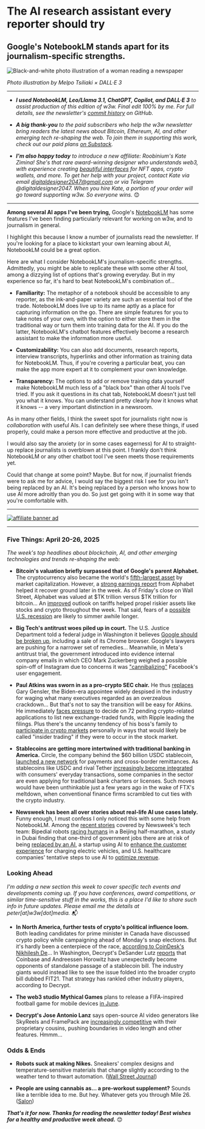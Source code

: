 <!--

In this draft, final hed by me, based on earlier AI suggestions. Also ran final spell and grammar check with Copilot using this prompt:

Copilot, could you check this newsletter draft for any spelling and grammar mistakes I might need to fix before publication? If you find any, make a bulleted list of them, please.

Copilot's response:

Here’s a bulleted list of potential spelling and grammar errors in the newsletter draft:

- **"I highlight this because  I know"**: There is an extra space between "because" and "I". It should be: "I highlight this because I know".

- **"Below are what I think are NotebookLM's journalism-specific strengths."**: Consider rephrasing for clarity. For example: "Here are what I consider NotebookLM's journalism-specific strengths."

- **"could make a person more effect[ive]..."**: The word "effective" appears to be truncated or misspelled. It should be "effective".

- **"being replaced by a[ ]AI."**: There is a missing space between "a" and "AI". It should be "an AI".

- **"Bitcoin's valuation briefly surpassed that of Google's parent Alphabet."**: "Bitcoin's valuation" could be simplified to "Bitcoin briefly surpassed" for conciseness, but this is stylistic.

- **"Funny enough, I must confess I only noticed this with some help from NotebookLM."**: Consider rephrasing to avoid "Funny enough" if aiming for a formal tone.

- **"to cover specific tech events and developments coming up.  If you"**: There is an extra space after "coming up." It should be: "coming up. If you".

- **"Both leading candidates for prime minister in Canada"**: Canada has a prime minister, not multiple candidates; consider rephrasing for clarity if discussing a specific context.

Let me know if you'd like me to refine these further or assist with rephrasing other sections.

-->

# The AI research assistant every reporter should try
## Google's NotebookLM stands apart for its journalism-specific strengths.

![Black-and-white photo illustration of a woman reading a newspaper](https://w3w.news/img/newsreader-illo-melpo-tsiliaki-DALLE3-1920.jpg)

*Photo illustration by Melpo Tsiliaki × DALL·E 3*

<hr>

- _**I used NotebookLM, Leo/Llama 3.1, ChatGPT, Copilot, and DALL·E 3** to assist production of this edition of w3w. Final edit 100% by me. For full details, see the newsletter's [commit history](https://github.com/peteramckay/w3wnewsletter/commits) on GitHub._ <!-- Editroster as needed. -->

- _**A big thank-you** to the paid subscribers who help the w3w newsletter bring readers the latest news about Bitcoin, Ethereum, AI, and other emerging tech re-shaping the web. To join them in supporting this work, check out our paid plans [on Substack](https://w3wnews.substack.com/subscribe)._

- _**I'm also happy today** to introduce a new affiliate: Roobinium's Kate Zimina! She's that rare award-winning designer who understands web3, with experience creating [beautiful interfaces](https://dribbble.com/roobinium) for NFT apps, crypto wallets, and more. To get her help with your project, contact Kate via email digitaldesigner2047@gmail.com or via Telegram @digitaldesigner2047. When you hire Kate, a portion of your order will go toward supporting w3w. So everyone wins._ 😊

<hr>

**Among several AI apps I've been trying,** Google's [NotebookLM](https://notebooklm.google.com/) has some features I've been finding particularly relevant for working on w3w, and to journalism in general.

I highlight this because I know a number of journalists read the newsletter. If you're looking for a place to kickstart your own learning about AI, NotebookLM could be a great option.

Here are what I consider NotebookLM's journalism-specific strengths. Admittedly, you might be able to replicate these with some other AI tool, among a dizzying list of options that's growing everyday. But in my experience so far, it's hard to beat NotebookLM's combination of...

- **Familiarity:** The metaphor of a notebook should be accessible to any reporter, as the ink-and-paper variety are such an essential tool of the trade. NotebookLM does live up to its name aptly as a place for capturing information on the go. There are simple features for you to take notes of your own, with the option to either store them in the traditional way or turn them into training data for the AI. If you do the latter, NotebookLM's chatbot features effectively become a research assistant to make the information more useful.

- **Customizability:** You can also add documents, research reports, interview transcripts, hyperlinks and other information as training data for NotebookLM. Thus, if you're covering a particular beat, you can make the app more expert at it to complement your own knowledge.

- **Transparency:** The options to add or remove training data yourself make NotebookLM much less of a "black box" than other AI tools I've tried. If you ask it questions in its chat tab, NotebookLM doesn't just tell you what it knows. You can understand pretty clearly *how* it knows what it knows -- a very important distinction in a newsroom.

As in many other fields, I think the sweet spot for journalists right now is *collaboration* with useful AIs. I can definitely see where these things, if used properly, could make a person more effective and productive at the job.

I would also say the anxiety (or in some cases eagerness) for AI to straight-up replace journalists is overblown at this point. I frankly don't think NotebookLM or any other chatbot tool I've seen meets those requirements yet.

Could that change at some point? Maybe. But for now, if journalist friends were to ask me for advice, I would say the biggest risk I see for you isn't being replaced by an AI. It's being replaced by a person who knows how to use AI more adroitly than you do. So just get going with it in some way that you're comfortable with.

 <hr>

 [![affiliate banner ad](https://w3w.news/img/affiliate-kz-letter.png)](
 https://dribbble.com/roobinium)

 <hr>

### Five Things: April 20-26, 2025

*The week's top headlines about blockchain, AI, and other emerging technologies and trends re-shaping the web:*

- **Bitcoin's valuation briefly surpassed that of Google's parent Alphabet.** The cryptocurrency also became the world's [fifth-largest asset](https://www.coindesk.com/markets/2025/04/23/bitcoin-becomes-fifth-largest-global-asset-surpasses-google-s-market-cap) by market capitalization. However, a [strong earnings report](https://finance.yahoo.com/news/google-stock-rises-after-it-beats-on-earnings-raises-dividend-and-authorizes-70-billion-in-buybacks-192027323.html) from Alphabet helped it recover ground later in the week. As of Friday's close on Wall Street, Alphabet was valued at $TK trillion versus $TK trillion for bitcoin... <!-- Update after Friday's close. --> An [improved](https://www.reuters.com/world/china/china-considers-exempting-some-goods-us-tariffs-source-says-2025-04-25/) outlook on tariffs helped propel riskier assets like stocks and crypto throughout the week. That said, fears of a [possible U.S. recession](https://www.yahoo.com/news/imf-raises-us-recession-risk-192909541.html) are likely to simmer awhile longer.

- **Big Tech's antitrust woes piled up in court.** The U.S. Justice Department told a federal judge in Washington it believes [Google should be broken up](https://news.google.com/read/CBMiiAFBVV95cUxPb0J4YWpWUW1aSXZUeUdkT0lPUnNvWFRIYzRRaWVhUmFzSlduSUNNWGpzRGxlT0xhaWtJU0J3ZVlPUWJkamhhY2xtZXV6TTVOOWZNUElYODV3dVFIRGxKcTN4Y0Z2U2l4OWR0d1djeXJBZDROS0xSLWU5QXNHOVpTYjk0QUxvckww?hl=en-US&gl=US&ceid=US%3Aen), including a sale of its Chrome browser. Google's lawyers are pushing for a narrower set of remedies... Meanwhile, in Meta's antitrust trial, the government introduced into evidence internal company emails in which CEO Mark Zuckerberg weighed a possible spin-off of Instagram due to concerns it was ["cannibalizing"](https://techcrunch.com/2025/04/21/mark-zuckerberg-once-suggested-spinning-out-instagram-as-a-solution-to-its-cannibalization-of-facebook/) Facebook's user engagement.

- **Paul Atkins was sworn in as a pro-crypto SEC chair.** He thus [replaces](https://www.upi.com/Top_News/US/2025/04/22/Paul-Atkins-sworn-in-sec-chairman/6911745372094/) Gary Gensler, the Biden-era appointee widely despised in the industry for waging what many executives regarded as an overzealous crackdown... But that's not to say the transition will be easy for Atkins. He immediately [faces pressure](https://www.ibtimes.com/new-sec-chair-paul-atkins-under-pressure-72-crypto-related-etf-applications-xrp-leads-filings-3770850) to decide on 72 pending crypto-related applications to list new exchange-traded funds, with Ripple leading the filings. Plus there's the uncanny tendency of his boss's family to [participate in crypto markets](https://www.coindesk.com/markets/2025/04/23/trump-coin-jumps-70-on-president-s-dinner-event-for-top-token-holders) personally in ways that would likely be called "insider trading" if they were to occur in the stock market.

- **Stablecoins are getting more intertwined with traditional banking in America.** Circle, the company behind the $60 billion USDC stablecoin, [launched a new network](https://www.theblock.co/post/351720/circle-launches-payments-network-to-connect-banks-and-stablecoins) for payments and cross-border remittances. As stablecoins like USDC and rival Tether [increasingly become integrated](https://www.wsj.com/finance/currencies/crypto-knocks-on-the-door-of-a-banking-world-that-shut-it-out-082b3968?st=zDQWDU&reflink=desktopwebshare_permalink) with consumers' everyday transactions, some companies in the sector are even applying for traditional bank charters or licenses. Such moves would have been unthinkable just a few years ago in the wake of FTX's meltdown, when conventional finance firms scrambled to cut ties with the crypto industry.

- **Newsweek has been all over stories about real-life AI use cases lately.** Funny enough, I must confess I only noticed this with some help from NotebookLM. Among the [recent stories](https://www.newsweek.com/topic/artificial-intelligence) covered by Newsweek's tech team: Bipedial robots [racing humans](https://www.newsweek.com/robots-race-humans-beijing-half-marathon-2025) in a Beijing half-marathon, a study in Dubai finding that one-third of government jobs there are at risk of being [replaced by an AI](https://www.newsweek.com/ai-impact-artificial-intelligence-dubai-uae-2062953), a startup using AI to [enhance the customer experience](https://www.newsweek.com/ai-enabled-electric-vehicle-charging-coming-this-year-2062193) for charging electric vehicles, and U.S. healthcare companies' tentative steps to use AI to [optimize revenue](https://www.newsweek.com/ai-powered-claims-tools-healthcare-revenue-cycle-access-health-2062141).  

### Looking Ahead

*I'm adding a new section this week to cover specific tech events and developments coming up. If you have conferences, award competitions, or similar time-sensitive stuff in the works, this is a place I'd like to share such info in future updates. Please email me the details at peter[at]w3w[dot]media.* 📬

- **In North America, further tests of crypto's political influence loom.** Both leading candidates for prime minister in Canada have discussed crypto policy while campaigning ahead of Monday's snap elections. But it's hardly been a centerpiece of the race, [according to CoinDesk's Nikhilesh De](https://www.coindesk.com/policy/2025/04/23/previewing-the-canadian-elections-crypto-angle)... In Washington, Decrypt's DeSander Lutz [reports](https://decrypt.co/315996/crypto-company-coinbase-stop-pro-crypto-bill-passing) that Coinbase and Andreessen Horowitz have unexpectedly become opponents of standalone passage of a stablecoin bill. The industry giants would instead like to see the issue folded into the broader crypto bill dubbed FIT21. That strategy has rankled other industry players, according to Decrypt.

- **The web3 studio Mythical Games** plans to release a FIFA-inspired football game for mobile devices [in June](https://www.theblock.co/post/351731/crypto-fifa-video-game-launching-on-mobile-devices-in-june).

- **Decrypt's Jose Antonio Lanz** says open-source AI video generators like SkyReels and FramePack are [increasingly competitive](https://decrypt.co/316027/open-source-video-generators-full-length-movies) with their proprietary cousins, pushing boundaries in video length and other features. Hmmm...

### Odds & Ends

- **Robots suck at making Nikes.** Sneakers' complex designs and temperature-sensitive materials that change slightly according to the weather tend to thwart automation. ([Wall Street Journal](https://www.wsj.com/economy/trade/why-its-so-difficult-for-robots-to-make-your-nike-sneakers-47b882b5?st=uLg1h4&reflink=desktopwebshare_permalink))

-  **People are using cannabis as... a pre-workout supplement?** Sounds like a terrible idea to me. But hey. Whatever gets you through Mile 26. ([Salon](https://www.salon.com/2025/04/19/couch-potatoes-no-more-stoners-are-using-cannabis-to-help-them-exercise-and-reach-a-runners-high/))

_**That's it for now. Thanks for reading the newsletter today! Best wishes for a healthy and productive week ahead.**_ 😊 
